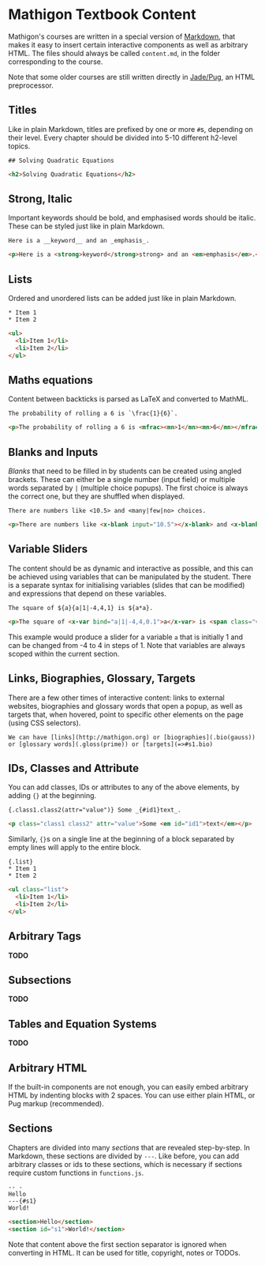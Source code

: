 # Mathigon Textbook Content

Mathigon's courses are written in a special version of [Markdown](https://github.com/adam-p/markdown-here/wiki/Markdown-Cheatsheet), that makes it easy to insert certain interactive components as well as arbitrary HTML. The files should always be called `content.md`, in the folder corresponding to the course.

Note that some older courses are still written directly in [Jade/Pug](https://pugjs.org/api/getting-started.html), an HTML preprocessor.


## Titles
Like in plain Markdown, titles are prefixed by one or more `#`s, depending on their level. Every chapter should be divided into 5-10 different h2-level topics.
```
## Solving Quadratic Equations
```
```html
<h2>Solving Quadratic Equations</h2>
```


## Strong, Italic
Important keywords should be bold, and emphasised words should be italic. These can be styled just like in plain Markdown.
```
Here is a __keyword__ and an _emphasis_.
```
```html
<p>Here is a <strong>keyword</strong>strong> and an <em>emphasis</em>.</p>
```


## Lists
Ordered and unordered lists can be added just like in plain Markdown.
```
* Item 1
* Item 2
```
```html
<ul>
  <li>Item 1</li>
  <li>Item 2</li>
</ul>
```


## Maths equations
Content between backticks is parsed as LaTeX and converted to MathML.
```
The probability of rolling a 6 is `\frac{1}{6}`.
```
```html
<p>The probability of rolling a 6 is <mfrac><mn>1</mn><mn>6</mn></mfrac>.</p>
```


## Blanks and Inputs
_Blanks_ that need to be filled in by students can be created using angled brackets. These can either be a single number (input field) or multiple words separated by `|` (multiple choice popups). The first choice is always the correct one, but they are shuffled when displayed.
```
There are numbers like <10.5> and <many|few|no> choices.
```
```html
<p>There are numbers like <x-blank input="10.5"></x-blank> and <x-blank choices="many|few|no"></x-blank> choices.</p>
```


## Variable Sliders
The content should be as dynamic and interactive as possible, and this can be achieved using variables that can be manipulated by the student. There is a separate syntax for initialising variables (slides that can be modified) and expressions that depend on these variables.
```
The square of ${a}{a|1|-4,4,1} is ${a*a}.
```
```html
<p>The square of <x-var bind="a|1|-4,4,0.1">a</x-var> is <span class="var">a*a</span></p>
```
This example would produce a slider for a variable `a` that is initially 1 and can be changed from -4 to 4 in steps of 1. Note that variables are always scoped within the current section.


## Links, Biographies, Glossary, Targets
There are a few other times of interactive content: links to external websites, biographies and glossary words that open a popup, as well as targets that, when hovered, point to specific other elements on the page (using CSS selectors).
```
We can have [links](http://mathigon.org) or [biographies](.bio(gauss)) or [glossary words](.gloss(prime)) or [targets](=>#s1.bio)
```


## IDs, Classes and Attribute
You can add classes, IDs or attributes to any of the above elements, by adding `{}` at the beginning.
``` 
{.class1.class2(attr="value")} Some _{#id1}text_.
```
```html
<p class="class1 class2" attr="value">Some <em id="id1">text</em></p>
```

Similarly, `{}`s on a single line at the beginning of a block separated by empty lines will apply to the entire block.
```
{.list}
* Item 1
* Item 2
```
```html
<ul class="list">
  <li>Item 1</li>
  <li>Item 2</li>
</ul>
```


## Arbitrary Tags
__TODO__


## Subsections
__TODO__


## Tables and Equation Systems
__TODO__


## Arbitrary HTML
If the built-in components are not enough, you can easily embed arbitrary HTML by indenting blocks with 2 spaces. You can use either plain HTML, or Pug markup (recommended).


## Sections
Chapters are divided into many _sections_ that are revealed step-by-step. In Markdown, these sections are divided by `---`. Like before, you can add arbitrary classes or ids to these sections, which is necessary if sections require custom functions in `functions.js`.
```
-- -
Hello
---{#s1}
World!
```
```html
<section>Hello</section>
<section id="s1">World!</section>
```
Note that content above the first section separator is ignored when converting in HTML. It can be used for title, copyright, notes or TODOs.
